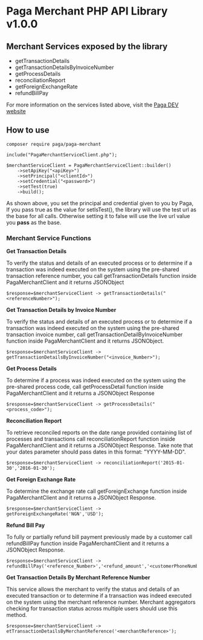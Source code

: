 # Paga Merchant PHP API Library v1.0.0

## Merchant Services exposed by the library

- getTransactionDetails
- getTransactionDetailsByInvoiceNumber
- getProcessDetails
- reconciliationReport
- getForeignExchangeRate
- refundBillPay

For more information on the services listed above, visit the [Paga DEV website](https://developer-docs.paga.com/docs/php-library-2)

## How to use

`composer require paga/paga-merchant`

 
```
include("PagaMerchantServiceClient.php");

$merchantServiceClient = PagaMerchantServiceClient::builder()
    ->setApiKey("<apiKey>")
    ->setPrincipal("<clientId>")
    ->setCredential("<password>")
    ->setTest(true)
    ->build();
```

As shown above, you set the principal and credential given to you by Paga, If you pass true as the value for setIsTest(), the library will use the test url as the base for all calls. Otherwise setting it to false will use the live url value you **pass** as the base. 

### Merchant Service Functions

**Get Transaction Details**

To verify the status and details of an executed process or to determine if a transaction was indeed executed on the system using the pre-shared transaction reference number, you call getTransactionDetails function inside PagaMerchantClient and it returns JSONObject

```
$response=$merchantServiceClient -> getTransactionDetails("<referenceNumber>");
```
**Get Transaction Details by Invoice Number**

To verify the status and details of an executed process or to determine if a transaction was indeed executed on the system using the pre-shared transaction invoice number, call getTransactionDetailByInvoiceNumber function inside PagaMerchantClient and it returns JSONObject.

```
$response=$merchantServiceClient -> getTransactionDetailsByInvoiceNumber("<invoice_Number>");
```
**Get Process Details**

To determine if a process was indeed executed on the system using the pre-shared process code, call getProcessDetail function inside PagaMerchantClient and it returns a JSONObject Response

```
$response=$merchantServiceClient -> getProcessDetails("<process_code>");

```
**Reconciliation Report**

To retrieve reconciled reports on the date range provided containing list of processes and transactions call reconciliationReport function inside PagaMerchantClient and it returns a JSONObject Response. Take note that your dates parameter should pass dates in this format: "YYYY-MM-DD".

```
$response=$merchantServiceClient -> reconciliationReport('2015-01-30','2016-01-30');

```
**Get Foreign Exchange Rate**

To determine the exchange rate call getForeignExchange function inside PagaMerchantClient and it returns a JSONObject Response.

```
$response=$merchantServiceClient -> getForeignExchangeRate('NGN','USD');
```
**Refund Bill Pay**

To fully or partially refund bill payment previously made by a customer call refundBillPay function inside PagaMerchantClient and it returns a JSONObject Response.

```
$response=$merchantServiceClient -> refundBillPay('<reference_Number>','<refund_amount','<customerPhoneNumber>');
```

**Get Transaction Details By Merchant Reference Number**

This service allows the merchant to verify the status and details of an executed transaction or to determine if a transaction was indeed executed on the system using the merchant reference number. Merchant aggregators checking for transaction status across multiple users should use this method.

```
$response=$merchantServiceClient -> etTransactionDetailsByMerchantReference('<merchantReference>');
```